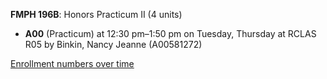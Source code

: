 **FMPH 196B**: Honors Practicum II (4 units)

- **A00** (Practicum) at 12:30 pm–1:50 pm on Tuesday, Thursday at RCLAS R05 by Binkin, Nancy Jeanne (A00581272)

[Enrollment numbers over time](./FMPH196B.tsv)
